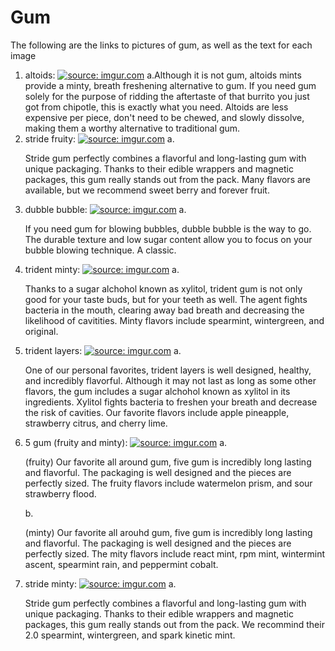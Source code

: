 # Gum

The following are the links to pictures of gum, as well as the text for each image
  1. altoids: <a href="http://imgur.com/S1pwGtP"><img src="http://i.imgur.com/S1pwGtP.jpg" title="source: imgur.com" /></a> 
    a.Although it is not gum, altoids mints provide a minty, breath freshening alternative to gum. If you need gum solely for the purpose of ridding the aftertaste of that burrito you just got from chipotle, this is exactly what you need. Altoids are less expensive per piece, don't need to be chewed, and slowly dissolve, making them a worthy alternative to traditional gum.
  2. stride fruity: <a href="http://imgur.com/7il9uk8"><img src="http://i.imgur.com/7il9uk8.jpg" title="source: imgur.com" /></a>
    a. <p>Stride gum perfectly combines a flavorful and long-lasting gum with unique packaging. Thanks to their edible wrappers and magnetic packages, this gum really stands out from the pack. Many flavors are available, but we recommend sweet berry and forever fruit.</p>
  3. dubble bubble: <a href="http://imgur.com/uAswamg"><img src="http://i.imgur.com/uAswamg.jpg" title="source: imgur.com" /></a>
    a. <p>If you need gum for blowing bubbles, dubble bubble is the way to go. The durable texture and low sugar content allow you to focus on your bubble blowing technique. A classic.</p>
  4. trident minty: <a href="http://imgur.com/C4VGsOS"><img src="http://i.imgur.com/C4VGsOS.jpg" title="source: imgur.com" /></a>
    a. <p>Thanks to a sugar alchohol known as xylitol, trident gum is not only good for your taste buds, but for your teeth as well. The agent fights bacteria in the mouth, clearing away bad breath and decreasing the likelihood of cavitities. Minty flavors include spearmint, wintergreen, and original.</p>
  5. trident layers: <a href="http://imgur.com/kLghMUy"><img src="http://i.imgur.com/kLghMUy.jpg" title="source: imgur.com" /></a>
    a. <p>One of our personal favorites, trident layers is well designed, healthy, and incredibly flavorful. Although it may not last as long as some other flavors, the gum includes a sugar alchohol known as xylitol in its ingredients. Xylitol fights bacteria to freshen your breath and decrease the risk of cavities. Our favorite flavors include apple pineapple, strawberry citrus, and cherry lime.</p>
  6. 5 gum (fruity and minty): <a href="http://imgur.com/AzwaC0y"><img src="http://i.imgur.com/AzwaC0y.jpg" title="source: imgur.com" /></a>
    a. <p>(fruity) Our favorite all around gum, five gum is incredibly long lasting and flavorful. The packaging is well designed and the pieces are perfectly sized. The fruity flavors include watermelon prism, and sour strawberry flood.</p>
    b. <p>(minty) Our favorite all arouhd gum, five gum is incredibly long lasting and flavorful. The packaging is well designed and the pieces are perfectly sized. The mity flavors include react mint, rpm mint, wintermint ascent, spearmint rain, and peppermint cobalt.</p>
  7. stride minty: <a href="http://imgur.com/9NSEbKc"><img src="http://i.imgur.com/9NSEbKc.jpg" title="source: imgur.com" /></a>
    a. <p>Stride gum perfectly combines a flavorful and long-lasting gum with unique packaging. Thanks to their edible wrappers and magnetic packages, this gum really stands out from the pack. We recommind their 2.0 spearmint, wintergreen, and spark kinetic mint.</p>
